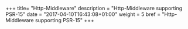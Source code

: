 +++
title= "Http-Middleware"
description = "Http-Middleware supporting PSR-15"
date = "2017-04-10T16:43:08+01:00"
weight = 5
bref = "Http-Middleware supporting PSR-15"
+++